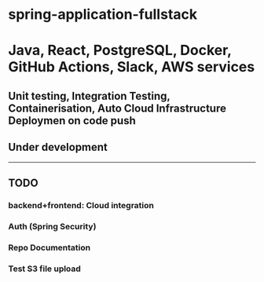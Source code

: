 # spring-application-fullstack

# Java, React, PostgreSQL, Docker, GitHub Actions, Slack, AWS services
## Unit testing, Integration Testing, Containerisation, Auto Cloud Infrastructure Deploymen on code push

##  Under development
------------------------------------------------------------------------------------
##  TODO
### backend+frontend: Cloud integration
### Auth (Spring Security)
### Repo Documentation
### Test S3 file upload
